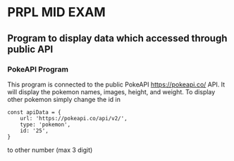 # PRPL MID EXAM
## Program to display data which accessed through public API
### PokeAPI Program

This program is connected to the public PokeAPI https://pokeapi.co/ API.
It will display the pokemon names, images, height, and weight. 
To display other pokemon simply change the id in 
```
const apiData = {
    url: 'https://pokeapi.co/api/v2/',
    type: 'pokemon',
    id: '25',
}
```
to other number (max 3 digit)
